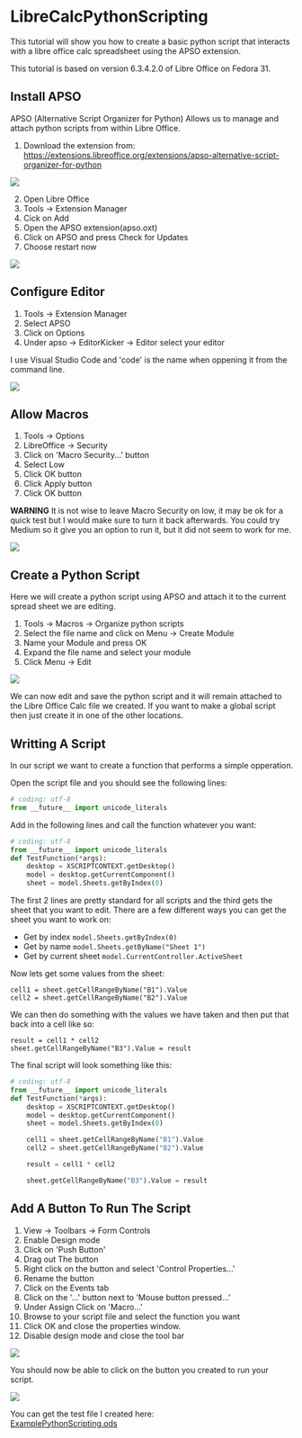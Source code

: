 # LibreCalcPythonScripting
This tutorial will show you how to create a basic python script that interacts with a libre office calc spreadsheet using the APSO extension.

This tutorial is based on version 6.3.4.2.0 of Libre Office on Fedora 31.

## Install APSO
APSO (Alternative Script Organizer for Python) Allows us to manage and attach python scripts from within Libre Office.

1. Download the extension from:
 https://extensions.libreoffice.org/extensions/apso-alternative-script-organizer-for-python

 ![](gifs/1-Download.gif)

2. Open Libre Office
3. Tools -> Extension Manager
4. Cick on Add
5. Open the APSO extension(apso.oxt)
6. Click on APSO and press Check for Updates
7. Choose restart now

![](gifs/2-AddExtension.gif)

## Configure Editor
1. Tools -> Extension Manager
2. Select APSO
3. Click on Options
4. Under apso -> EditorKicker -> Editor select your editor

I use Visual Studio Code and 'code' is the name when oppening it from the command line.

![](gifs/3-ConfigureEditor.gif)

## Allow Macros
1. Tools -> Options
2. LibreOffice -> Security
3. Click on 'Macro Security...' button
4. Select Low
5. Click OK button
6. Click Apply button
7. Click OK button

**WARNING**
It is not wise to leave Macro Security on low, it may be ok for a quick test but I would make sure to turn it back afterwards. You could try Medium so it give you an option to run it, but it did not seem to work for me.

![](gifs/4-EnableMacros.gif)

## Create a Python Script
Here we will create a python script using APSO and attach it to the current spread sheet we are editing.
1. Tools -> Macros -> Organize python scripts
2. Select the file name and click on Menu -> Create Module
3. Name your Module and press OK
4. Expand the file name and select your module
5. Click Menu -> Edit

![](gifs/5-CreateScript.gif)

We can now edit and save the python script and it will remain attached to the Libre Office Calc file we created.
If you want to make a global script then just create it in one of the other locations.


## Writting A Script
In our script we want to create a function that performs a simple opperation.

Open the script file and you should see the following lines:
```python
# coding: utf-8
from __future__ import unicode_literals
```

Add in the following lines and call the function whatever you want:
```python
# coding: utf-8
from __future__ import unicode_literals
def TestFunction(*args):
    desktop = XSCRIPTCONTEXT.getDesktop()
    model = desktop.getCurrentComponent()
    sheet = model.Sheets.getByIndex(0)
```
The first 2 lines are pretty standard for all scripts and the third gets the sheet that you want to edit. 
There are a few different ways you can get the sheet you want to work on:
* Get by  index `model.Sheets.getByIndex(0)`
* Get by  name `model.Sheets.getByName("Sheet 1")`
* Get by current sheet `model.CurrentController.ActiveSheet`

Now lets get some values from the sheet:
```
cell1 = sheet.getCellRangeByName("B1").Value
cell2 = sheet.getCellRangeByName("B2").Value
```

We can then do something with the values we have taken and then put that back into a cell like so:

```
result = cell1 * cell2
sheet.getCellRangeByName("B3").Value = result
```

The final script will look something like this:

```python
# coding: utf-8
from __future__ import unicode_literals
def TestFunction(*args):
    desktop = XSCRIPTCONTEXT.getDesktop()
    model = desktop.getCurrentComponent()
    sheet = model.Sheets.getByIndex(0)

    cell1 = sheet.getCellRangeByName("B1").Value
    cell2 = sheet.getCellRangeByName("B2").Value

    result = cell1 * cell2

    sheet.getCellRangeByName("B3").Value = result

```

## Add A Button To Run The Script

1. View -> Toolbars -> Form Controls
2. Enable Design mode
3. Click on 'Push Button'
4. Drag out The button
5. Right click on the button and select 'Control Properties...'
6. Rename the button
7. Click on the Events tab
8. Click on the '...' button next to 'Mouse button pressed...'
9. Under Assign Click on 'Macro...'
10. Browse to your script file and select the function you want
11. Click OK and close the properties window.
12. Disable design mode and close the tool bar

![](gifs/6-AddButton.gif)

You should now be able to click on the button you created to run your script.

![](gifs/7-Final.gif)

You can get the test file I created here:  
[ExamplePythonScripting.ods](ExamplePythonScripting.ods)